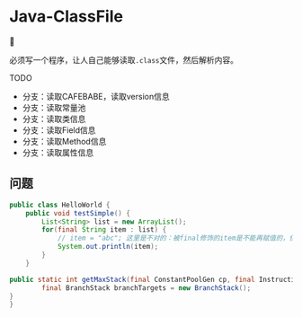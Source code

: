 # Java-ClassFile

:bouquet:

必须写一个程序，让人自己能够读取`.class`文件，然后解析内容。

TODO

- 分支：读取CAFEBABE，读取version信息
- 分支：读取常量池
- 分支：读取类信息
- 分支：读取Field信息
- 分支：读取Method信息
- 分支：读取属性信息

## 问题

```java
public class HelloWorld {
    public void testSimple() {
        List<String> list = new ArrayList();
        for(final String item : list) {
            // item = "abc"; 这里是不对的：被final修饰的item是不能再赋值的，但是final是如何在ClassFile当中实现的呢？
            System.out.println(item);
        }
    }

public static int getMaxStack(final ConstantPoolGen cp, final InstructionList il, final CodeExceptionGen[] et ) {
        final BranchStack branchTargets = new BranchStack();
}
}
```

